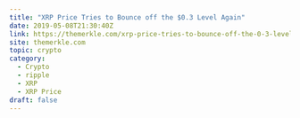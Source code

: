 ```yaml
---
title: "XRP Price Tries to Bounce off the $0.3 Level Again"
date: 2019-05-08T21:30:40Z
link: https://themerkle.com/xrp-price-tries-to-bounce-off-the-0-3-level-again/?utm_medium=RSS&utm_source=hune
site: themerkle.com
topic: crypto
category:
  - Crypto
  - ripple
  - XRP
  - XRP Price
draft: false
---
```

